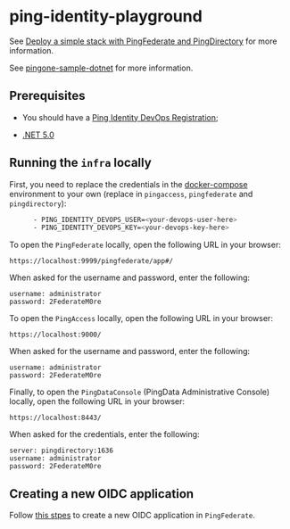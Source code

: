 # ping-identity-playground

See [Deploy a simple stack with PingFederate and PingDirectory](https://devops.pingidentity.com/deployment/deployCompose/) for more information.

See [pingone-sample-dotnet](https://github.com/pingidentity/pingone-sample-dotnet) for more information.

## Prerequisites

- You should have a [Ping Identity DevOps Registration](https://devops.pingidentity.com/get-started/devopsRegistration/);

- [.NET 5.0](https://dotnet.microsoft.com/download/)

## Running the `infra` locally

First, you need to replace the credentials in the [docker-compose](docker-compose.yaml) environment to your own (replace in `pingaccess`, `pingfederate` and `pingdirectory`):

```bash
      - PING_IDENTITY_DEVOPS_USER=<your-devops-user-here>
      - PING_IDENTITY_DEVOPS_KEY=<your-devops-key-here>
```

To open the `PingFederate` locally, open the following URL in your browser:

```
https://localhost:9999/pingfederate/app#/
```

When asked for the username and password, enter the following:

```
username: administrator
password: 2FederateM0re   
```

To open the `PingAccess` locally, open the following URL in your browser:

```
https://localhost:9000/
```

When asked for the username and password, enter the following:

```
username: administrator
password: 2FederateM0re   
```

Finally, to open the `PingDataConsole` (PingData Administrative Console) locally, open the following URL in your browser:

```
https://localhost:8443/
```

When asked for the credentials, enter the following:

```
server: pingdirectory:1636
username: administrator
password: 2FederateM0re   
```

## Creating a new OIDC application

Follow [this stpes](https://docs.pingidentity.com/bundle/solution-guides/page/ywg1598030491145.html) to create a new OIDC application in `PingFederate`.
